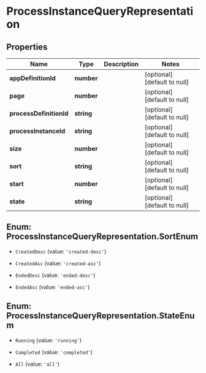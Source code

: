 # ProcessInstanceQueryRepresentation

## Properties
Name | Type | Description | Notes
------------ | ------------- | ------------- | -------------
**appDefinitionId** | **number** |  | [optional] [default to null]
**page** | **number** |  | [optional] [default to null]
**processDefinitionId** | **string** |  | [optional] [default to null]
**processInstanceId** | **string** |  | [optional] [default to null]
**size** | **number** |  | [optional] [default to null]
**sort** | **string** |  | [optional] [default to null]
**start** | **number** |  | [optional] [default to null]
**state** | **string** |  | [optional] [default to null]


<a name="ProcessInstanceQueryRepresentation.SortEnum"></a>
## Enum: ProcessInstanceQueryRepresentation.SortEnum


* `CreatedDesc` (value: `'created-desc'`)

* `CreatedAsc` (value: `'created-asc'`)

* `EndedDesc` (value: `'ended-desc'`)

* `EndedAsc` (value: `'ended-asc'`)




<a name="ProcessInstanceQueryRepresentation.StateEnum"></a>
## Enum: ProcessInstanceQueryRepresentation.StateEnum


* `Running` (value: `'running'`)

* `Completed` (value: `'completed'`)

* `All` (value: `'all'`)




